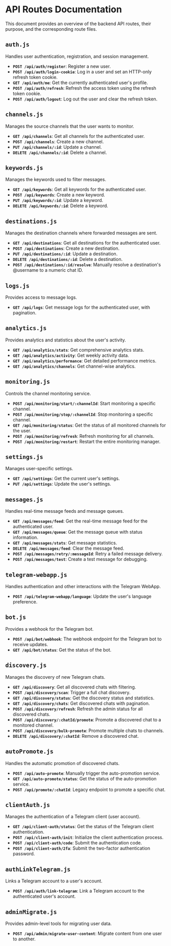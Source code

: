 # API Routes Documentation

This document provides an overview of the backend API routes, their purpose, and the corresponding route files.

## `auth.js`

Handles user authentication, registration, and session management.

- **`POST /api/auth/register`**: Register a new user.
- **`POST /api/auth/login-cookie`**: Log in a user and set an HTTP-only refresh token cookie.
- **`GET /api/auth/me`**: Get the currently authenticated user's profile.
- **`POST /api/auth/refresh`**: Refresh the access token using the refresh token cookie.
- **`POST /api/auth/logout`**: Log out the user and clear the refresh token.

## `channels.js`

Manages the source channels that the user wants to monitor.

- **`GET /api/channels`**: Get all channels for the authenticated user.
- **`POST /api/channels`**: Create a new channel.
- **`PUT /api/channels/:id`**: Update a channel.
- **`DELETE /api/channels/:id`**: Delete a channel.

## `keywords.js`

Manages the keywords used to filter messages.

- **`GET /api/keywords`**: Get all keywords for the authenticated user.
- **`POST /api/keywords`**: Create a new keyword.
- **`PUT /api/keywords/:id`**: Update a keyword.
- **`DELETE /api/keywords/:id`**: Delete a keyword.

## `destinations.js`

Manages the destination channels where forwarded messages are sent.

- **`GET /api/destinations`**: Get all destinations for the authenticated user.
- **`POST /api/destinations`**: Create a new destination.
- **`PUT /api/destinations/:id`**: Update a destination.
- **`DELETE /api/destinations/:id`**: Delete a destination.
- **`POST /api/destinations/:id/resolve`**: Manually resolve a destination's @username to a numeric chat ID.

## `logs.js`

Provides access to message logs.

- **`GET /api/logs`**: Get message logs for the authenticated user, with pagination.

## `analytics.js`

Provides analytics and statistics about the user's activity.

- **`GET /api/analytics/stats`**: Get comprehensive analytics stats.
- **`GET /api/analytics/activity`**: Get weekly activity data.
- **`GET /api/analytics/performance`**: Get detailed performance metrics.
- **`GET /api/analytics/channels`**: Get channel-wise analytics.

## `monitoring.js`

Controls the channel monitoring service.

- **`POST /api/monitoring/start/:channelId`**: Start monitoring a specific channel.
- **`POST /api/monitoring/stop/:channelId`**: Stop monitoring a specific channel.
- **`GET /api/monitoring/status`**: Get the status of all monitored channels for the user.
- **`POST /api/monitoring/refresh`**: Refresh monitoring for all channels.
- **`POST /api/monitoring/restart`**: Restart the entire monitoring manager.

## `settings.js`

Manages user-specific settings.

- **`GET /api/settings`**: Get the current user's settings.
- **`PUT /api/settings`**: Update the user's settings.

## `messages.js`

Handles real-time message feeds and message queues.

- **`GET /api/messages/feed`**: Get the real-time message feed for the authenticated user.
- **`GET /api/messages/queue`**: Get the message queue with status information.
- **`GET /api/messages/stats`**: Get message statistics.
- **`DELETE /api/messages/feed`**: Clear the message feed.
- **`POST /api/messages/retry/:messageId`**: Retry a failed message delivery.
- **`POST /api/messages/test`**: Create a test message for debugging.

## `telegram-webapp.js`

Handles authentication and other interactions with the Telegram WebApp.

- **`POST /api/telegram-webapp/language`**: Update the user's language preference.

## `bot.js`

Provides a webhook for the Telegram bot.

- **`POST /api/bot/webhook`**: The webhook endpoint for the Telegram bot to receive updates.
- **`GET /api/bot/status`**: Get the status of the bot.

## `discovery.js`

Manages the discovery of new Telegram chats.

- **`GET /api/discovery`**: Get all discovered chats with filtering.
- **`POST /api/discovery/scan`**: Trigger a full chat discovery.
- **`GET /api/discovery/status`**: Get the discovery status and statistics.
- **`GET /api/discovery/chats`**: Get discovered chats with pagination.
- **`POST /api/discovery/refresh`**: Refresh the admin status for all discovered chats.
- **`POST /api/discovery/:chatId/promote`**: Promote a discovered chat to a monitored channel.
- **`POST /api/discovery/bulk-promote`**: Promote multiple chats to channels.
- **`DELETE /api/discovery/:chatId`**: Remove a discovered chat.

## `autoPromote.js`

Handles the automatic promotion of discovered chats.

- **`POST /api/auto-promote`**: Manually trigger the auto-promotion service.
- **`GET /api/auto-promote/status`**: Get the status of the auto-promotion service.
- **`POST /api/promote/:chatId`**: Legacy endpoint to promote a specific chat.

## `clientAuth.js`

Manages the authentication of a Telegram client (user account).

- **`GET /api/client-auth/status`**: Get the status of the Telegram client authentication.
- **`POST /api/client-auth/init`**: Initialize the client authentication process.
- **`POST /api/client-auth/code`**: Submit the authentication code.
- **`POST /api/client-auth/2fa`**: Submit the two-factor authentication password.

## `authLinkTelegram.js`

Links a Telegram account to a user's account.

- **`POST /api/auth/link-telegram`**: Link a Telegram account to the authenticated user's account.

## `adminMigrate.js`

Provides admin-level tools for migrating user data.

- **`POST /api/admin/migrate-user-content`**: Migrate content from one user to another.
